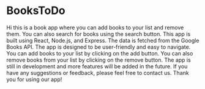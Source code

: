 # BooksToDo
Hi this is a book app where you can add books to your list and remove them. You can also search for books using the search button. This app is built using React, Node.js, and Express. The data is fetched from the Google Books API. The app is designed to be user-friendly and easy to navigate. You can add books to your list by clicking on the add button. You can also remove books from your list by clicking on the remove button. The app is still in development and more features will be added in the future. If you have any suggestions or feedback, please feel free to contact us. Thank you for using our app!
